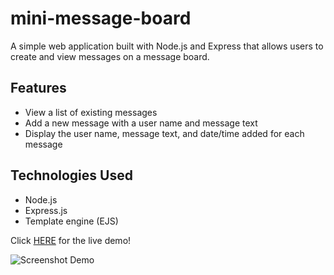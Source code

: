 # mini-message-board

A simple web application built with Node.js and Express that allows users to create and view messages on a message board.

## Features

- View a list of existing messages
- Add a new message with a user name and message text
- Display the user name, message text, and date/time added for each message

## Technologies Used

- Node.js
- Express.js
- Template engine (EJS)

Click [HERE](https://mini-message-board-nwrq.onrender.com/ "Live mini message board demo") for the live demo!

![Screenshot Demo](./public/demo.png)
